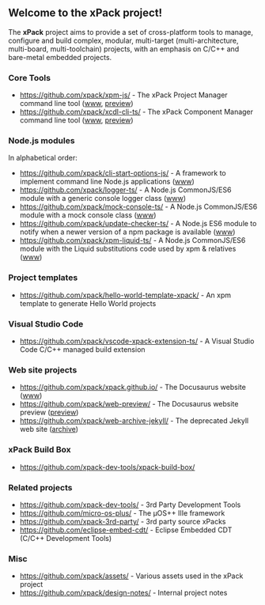 ## Welcome to the xPack project!

The **xPack** project aims to provide a set of cross-platform tools to manage, configure and build complex, modular, multi-target (multi-architecture, multi-board, multi-toolchain) projects, with an emphasis on C/C++ and bare-metal embedded projects.

### Core Tools

- <https://github.com/xpack/xpm-js/> - The xPack Project Manager command line tool ([www](https://xpack.github.io/xpm/), [preview](https://xpack.github.io/xpm-js/))
- <https://github.com/xpack/xcdl-cli-ts/> - The xPack Component Manager command line tool ([www](https://xpack.github.io/xcdl/), [preview](https://xpack.github.io/xcdl-cli-ts/))

### Node.js modules

In alphabetical order:

- <https://github.com/xpack/cli-start-options-js/> - A framework to implement command line Node.js applications ([www](https://xpack.github.io/cli-start-options-js/))
- <https://github.com/xpack/logger-ts/> - A Node.js CommonJS/ES6 module with a generic console logger class ([www](https://xpack.github.io/logger-ts/))
- <https://github.com/xpack/mock-console-ts/> - A Node.js CommonJS/ES6 module with a mock console class ([www](https://xpack.github.io/mock-console-ts/))
- <https://github.com/xpack/update-checker-ts/> - A Node.js ES6 module to notify when a newer version of a npm package is available ([www](https://xpack.github.io/update-checker-ts/))
- <https://github.com/xpack/xpm-liquid-ts/> - A Node.js CommonJS/ES6 module with the Liquid substitutions code used by xpm & relatives ([www](https://xpack.github.io/xpm-liquid-ts/))

### Project templates

- <https://github.com/xpack/hello-world-template-xpack/> - An xpm template to generate Hello World projects

### Visual Studio Code

- <https://github.com/xpack/vscode-xpack-extension-ts/> - A Visual Studio Code C/C++ managed build extension

### Web site projects

- <https://github.com/xpack/xpack.github.io/> - The Docusaurus website ([www](https://xpack.github.io/))
- <https://github.com/xpack/web-preview/> - The Docusaurus website preview ([preview](https://xpack.github.io/web-preview/))
- <https://github.com/xpack/web-archive-jekyll/> - The deprecated Jekyll web site ([archive](https://xpack.github.io/web-archive-jekyll/))

### xPack Build Box

- <https://github.com/xpack-dev-tools/xpack-build-box/>

### Related projects

- <https://github.com/xpack-dev-tools/> - 3rd Party Development Tools
- <https://github.com/micro-os-plus/> - The µOS++ IIIe framework
- <https://github.com/xpack-3rd-party/> - 3rd party source xPacks
- <https://github.com/eclipse-embed-cdt/> - Eclipse Embedded CDT (C/C++ Development Tools)

### Misc

- <https://github.com/xpack/assets/> - Various assets used in the xPack project
- <https://github.com/xpack/design-notes/> - Internal project notes

